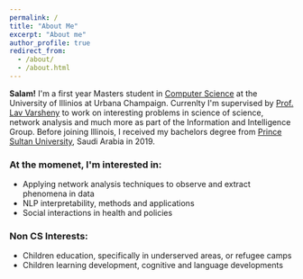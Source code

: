 ```yaml
---
permalink: /
title: "About Me"
excerpt: "About me"
author_profile: true
redirect_from: 
  - /about/
  - /about.html
---
```

<b>Salam!</b> I'm a first year Masters student in [Computer Science](https://cs.illinois.edu/) at the University of Illinios at Urbana Champaign. Currenlty I'm supervised by [Prof. Lav Varsheny](http://www.varshney.csl.illinois.edu/) to work on interesting problems in science of science, network analysis and much more as part of the Information and Intelligence Group.
Before joining Illinois, I received my bachelors degree from [Prince Sultan University](https://psu.edu.sa/en), Saudi Arabia in 2019. 

### At the momenet, I'm interested in:
* Applying network analysis techniques to observe and extract phenomena in data
* NLP interpretability, methods and applications
* Social interactions in health and policies 


### Non CS Interests:
* Children education, specifically in underserved areas, or refugee camps
* Children learning development, cognitive and language developments
